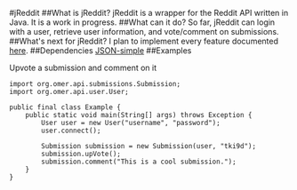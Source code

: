 #jReddit
##What is jReddit?
jReddit is a wrapper for the Reddit API written in Java. It is a work in progress.
##What can it do?
So far, jReddit can login with a user, retrieve user information, and vote/comment on submissions.
##What's next for jReddit?
I plan to implement every feature documented [here](http://www.reddit.com/dev/api).
##Dependencies
[JSON-simple](http://code.google.com/p/json-simple/)
##Examples

Upvote a submission and comment on it

    import org.omer.api.submissions.Submission;
    import org.omer.api.user.User;

    public final class Example {
	    public static void main(String[] args) throws Exception {
		    User user = new User("username", "password");
		    user.connect();

		    Submission submission = new Submission(user, "tki9d");
		    submission.upVote();
		    submission.comment("This is a cool submission.");
	    }
    }